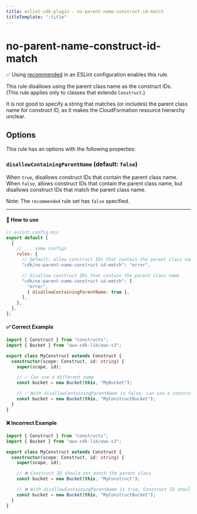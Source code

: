 ```yaml
---
title: eslint-cdk-plugin - no-parent-name-construct-id-match
titleTemplate: ":title"
---
```


# no-parent-name-construct-id-match

<div class="info-item">
  ✅ Using
  <a href="/rules/#recommended-rules">recommended</a>
  in an ESLint configuration enables this rule.
</div>

This rule disallows using the parent class name as the construct IDs.  
(This rule applies only to classes that extends `Construct`.)

It is not good to specify a string that matches (or includes) the parent class name for construct ID, as it makes the CloudFormation resource hierarchy unclear.

## Options

This rule has an options with the following properties:

### `disallowContainingParentName` (default: `false`)

When `true`, disallows construct IDs that contain the parent class name.  
When `false`, allows construct IDs that contain the parent class name, but disallows construct IDs that match the parent class name.

Note: The `recommended` rule set has `false` specified.

---

#### 🔧 How to use

```js
// eslint.config.mjs
export default [
  {
    // ... some configs
    rules: {
      // Default: allow construct IDs that contain the parent class name (But disallow construct IDs that match the parent class name)
      "cdk/no-parent-name-construct-id-match": "error",

      // Disallow construct IDs that contain the parent class name
      "cdk/no-parent-name-construct-id-match": [
        "error",
        { disallowContainingParentName: true },
      ],
    },
  },
];
```

#### ✅ Correct Example

```ts
import { Construct } from "constructs";
import { Bucket } from "aws-cdk-lib/aws-s3";

export class MyConstruct extends Construct {
  constructor(scope: Construct, id: string) {
    super(scope, id);

    // ✅ Can use a different name
    const bucket = new Bucket(this, "MyBucket");

    // ✅ With disallowContainingParentName is false, can use a construct ID that contains the parent class name
    const bucket = new Bucket(this, "MyConstructBucket");
  }
}
```

#### ❌ Incorrect Example

```ts
import { Construct } from "constructs";
import { Bucket } from "aws-cdk-lib/aws-s3";

export class MyConstruct extends Construct {
  constructor(scope: Construct, id: string) {
    super(scope, id);

    // ❌ Construct ID should not match the parent class
    const bucket = new Bucket(this, "MyConstruct");

    // ❌ With disallowContainingParentName is true, Construct ID should not include the parent class name
    const bucket = new Bucket(this, "MyConstructBucket");
  }
}
```
